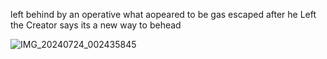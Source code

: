 left behind by an operative 
what aopeared to be gas escaped after he Left 
the Creator says its a new way to behead

![IMG_20240724_002435845](https://github.com/user-attachments/assets/d86002fb-c3e0-4e94-89cf-00e4ef2d541e)
